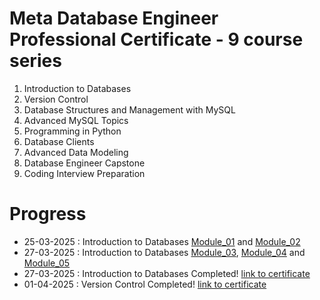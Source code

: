 # Meta Database Engineer Professional Certificate - 9 course series
1. Introduction to Databases
2. Version Control
3. Database Structures and Management with MySQL
4. Advanced MySQL Topics
5. Programming in Python
6. Database Clients
7. Advanced Data Modeling
8. Database Engineer Capstone
9. Coding Interview Preparation


# Progress

- 25-03-2025 : Introduction to Databases [Module_01](Introduction_to_Databases/Module_01/README.md) and [Module_02](Introduction_to_Databases/Module_02/README.md)
- 27-03-2025 : Introduction to Databases [Module_03](Introduction_to_Databases/Module_03/README.md), [Module_04](Introduction_to_Databases/Module_04/README.md) and [Module_05](Introduction_to_Databases/Module_05/README.md)
- 27-03-2025 : Introduction to Databases Completed! [link to certificate](https://coursera.org/share/10896aab25afc994b9610a78f0c0df3f)
- 01-04-2025 : Version Control Completed! [link to certificate](https://coursera.org/share/a592741620bcd457a4d46f3479cc1958)
